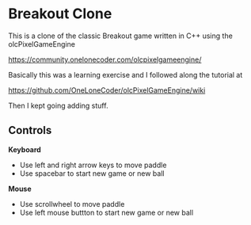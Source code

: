 # Breakout Clone

This is a clone of the classic Breakout game
written in C++ using the olcPixelGameEngine

https://community.onelonecoder.com/olcpixelgameengine/

Basically this was a learning exercise and I followed
along the tutorial at

https://github.com/OneLoneCoder/olcPixelGameEngine/wiki

Then I kept going adding stuff.

## Controls

**Keyboard**
* Use left and right arrow keys to move paddle
* Use spacebar to start new game or new ball

**Mouse**
* Use scrollwheel to move paddle
* Use left mouse buttton to start new game or new ball

